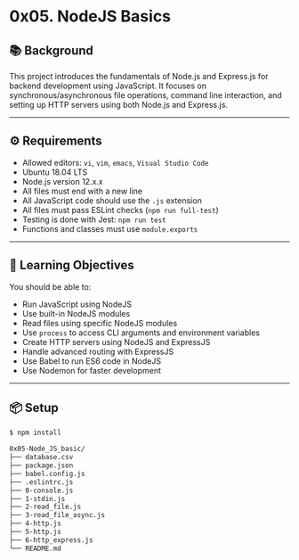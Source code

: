 # 0x05. NodeJS Basics

## 📚 Background
This project introduces the fundamentals of Node.js and Express.js for backend development using JavaScript. It focuses on synchronous/asynchronous file operations, command line interaction, and setting up HTTP servers using both Node.js and Express.js.

---

## ⚙️ Requirements

- Allowed editors: `vi`, `vim`, `emacs`, `Visual Studio Code`
- Ubuntu 18.04 LTS
- Node.js version 12.x.x
- All files must end with a new line
- All JavaScript code should use the `.js` extension
- All files must pass ESLint checks (`npm run full-test`)
- Testing is done with Jest: `npm run test`
- Functions and classes must use `module.exports`

---

## 🧠 Learning Objectives

You should be able to:

- Run JavaScript using NodeJS
- Use built-in NodeJS modules
- Read files using specific NodeJS modules
- Use `process` to access CLI arguments and environment variables
- Create HTTP servers using NodeJS and ExpressJS
- Handle advanced routing with ExpressJS
- Use Babel to run ES6 code in NodeJS
- Use Nodemon for faster development

---

## 📦 Setup

```bash
$ npm install

0x05-Node_JS_basic/
├── database.csv
├── package.json
├── babel.config.js
├── .eslintrc.js
├── 0-console.js
├── 1-stdin.js
├── 2-read_file.js
├── 3-read_file_async.js
├── 4-http.js
├── 5-http.js
├── 6-http_express.js
└── README.md
